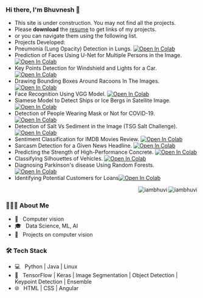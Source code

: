 ### Hi there, I'm Bhuvnesh 👋
- This site is under construction. You may not find all the projects.
- Please <b>download</b> the [resume](https://github.com/iambhuvi/iambhuvi/blob/main/Bhuvnesh_resume_ML_3.pdf) to get links of my projects. 
- or you can navigate them using the following list.
- Projects Developed:
-	Pneumonia (Lung Opacity) Detection in Lungs. <a href="https://colab.research.google.com/drive/1UjLDb8vcRA4CKKpvtr63hV4nrdT_ZuoQ?usp=sharing" target="_parent"><img src="https://colab.research.google.com/assets/colab-badge.svg" alt="Open In Colab"/></a>
-	Prediction of Faces Using U-Net for Multiple Persons in the Image. <a href="https://www.kaggle.com/sharped/image-segmentation-wider-dataset" target="_parent"><img src="https://colab.research.google.com/assets/colab-badge.svg" alt="Open In Colab"/></a>
-	Key Points Detection for Windshield and Lights for a Car. <a href="https://colab.research.google.com/drive/1qQLPJSru-vwzs2BY5CkYIXIr1kVdSzWo?usp=sharing" target="_parent"><img src="https://colab.research.google.com/assets/colab-badge.svg" alt="Open In Colab"/></a>
-	Drawing Bounding Boxes Around Racoons In The Images. <a href="https://colab.research.google.com/drive/1tJIV0aVNzRvC1VJd8HjiU7Paaz_MK8MZ?usp=sharing" target="_parent"><img src="https://colab.research.google.com/assets/colab-badge.svg" alt="Open In Colab"/></a>
-	Face Recognition Using VGG Model. <a href="https://colab.research.google.com/drive/14XiV0ru6iI5CTRawfphCPmgfnslwgxWi" target="_parent"><img src="https://colab.research.google.com/assets/colab-badge.svg" alt="Open In Colab"/></a>
-	Siamese Model to Detect Ships or Ice Bergs in Satellite Image. <a href="https://colab.research.google.com/drive/1anGg4jdEW2m8BpkryTQDJZXCsw89Mrcr" target="_parent"><img src="https://colab.research.google.com/assets/colab-badge.svg" alt="Open In Colab"/></a>
-	Detection of People Wearing Mask or Not for COVID-19. <a href="https://colab.research.google.com/drive/1LZAkArBpB_Ip63n9R6WF9OzsQQc41up6?usp=sharing" target="_parent"><img src="https://colab.research.google.com/assets/colab-badge.svg" alt="Open In Colab"/></a>
-	Detection of Salt Vs Sediment in the Image (TSG Salt Challenge). <a href="https://colab.research.google.com/drive/1KhGUcmwsnCMBtSbLf8f9oS0afL1K-aFC?usp=sharing" target="_parent"><img src="https://colab.research.google.com/assets/colab-badge.svg" alt="Open In Colab"/></a>
-	Sentiment Classification for IMDB Movies Review. <a href="https://colab.research.google.com/drive/14ZmTJLEQOOPuaWiKPxrW4V8oaG-Svimk" target="_parent"><img src="https://colab.research.google.com/assets/colab-badge.svg" alt="Open In Colab"/></a>
-	Sarcasm Detection for a Given News Headline. <a href="https://colab.research.google.com/drive/1uDMf6pFYFxF5kDdGoi1KjhW6yHLOlAvC" target="_parent"><img src="https://colab.research.google.com/assets/colab-badge.svg" alt="Open In Colab"/></a>
-	Predicting the Strength of High-Performance Concrete. <a href="https://www.kaggle.com/sharped/strength-of-high-performance-concrete" target="_parent"><img src="https://colab.research.google.com/assets/colab-badge.svg" alt="Open In Colab"/></a>
-	Classifying Silhouettes of Vehicles. <a href="https://www.kaggle.com/sharped/classifying-silhouettes-of-vehicles" target="_parent"><img src="https://colab.research.google.com/assets/colab-badge.svg" alt="Open In Colab"/></a>
-	Diagnosing Parkinson's disease Using Random Forests.  <a href="https://www.kaggle.com/sharped/parkinson-s-disease-ensemble-ml-project" target="_parent"><img src="https://colab.research.google.com/assets/colab-badge.svg" alt="Open In Colab"/></a>
-	Identifying Potential Customers for Loans<a href="https://www.kaggle.com/sharped/bank-personal-loan-machine-learning-project" target="_parent"><img src="https://colab.research.google.com/assets/colab-badge.svg" alt="Open In Colab"/></a>

<img align="right" src="https://github-readme-stats.vercel.app/api/top-langs/?username=iambhuvi&layout=compact&hide=html&theme=onedark" alt="iambhuvi" />

<img align="right" src="https://github-readme-stats.vercel.app/api?username=iambhuvi&show_icons=true&theme=onedark" alt="iambhuvi" />

<br>
<h3> 👨🏻‍💻 About Me </h3>

- 🌱 &nbsp; Computer vision
- 🎓 &nbsp; Data Science, ML, AI
- 🔭 &nbsp; Projects on computer vision


<h3>🛠 Tech Stack</h3>

- 💻 &nbsp; Python | Java | Linux
- 🔧 &nbsp; TensorFlow | Keras | Image Segmentation | Object Detection | Keypoint Detection | Ensemble
- 🌐 &nbsp; HTML | CSS | Angular 
